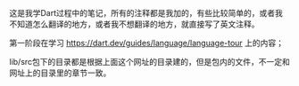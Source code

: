 这是我学Dart过程中的笔记，所有的注释都是我加的，有些比较简单的，或者我不知道怎么翻译的地方，或者我不想翻译的地方，就直接写了英文注释。

第一阶段在学习 https://dart.dev/guides/language/language-tour 上的内容；

lib/src包下的目录都是根据上面这个网址的目录建的，但是包内的文件，不一定和网址上的目录里的章节一致。

